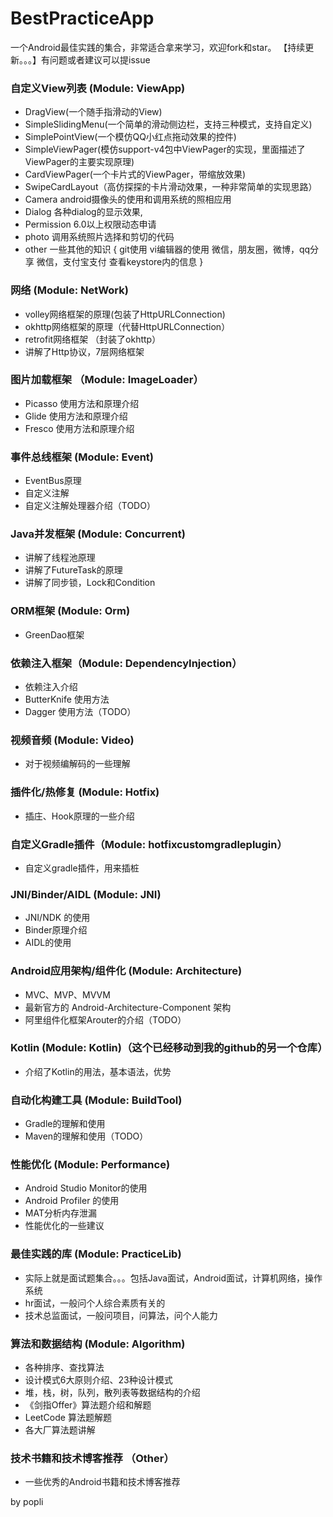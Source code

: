 # BestPracticeApp
一个Android最佳实践的集合，非常适合拿来学习，欢迎fork和star。
【持续更新。。。】有问题或者建议可以提issue

### 自定义View列表 (Module: ViewApp)
* DragView(一个随手指滑动的View)
* SimpleSlidingMenu(一个简单的滑动侧边栏，支持三种模式，支持自定义)
* SimplePointView(一个模仿QQ小红点拖动效果的控件)
* SimpleViewPager(模仿support-v4包中ViewPager的实现，里面描述了ViewPager的主要实现原理)
* CardViewPager(一个卡片式的ViewPager，带缩放效果)
* SwipeCardLayout（高仿探探的卡片滑动效果，一种非常简单的实现思路）
* Camera android摄像头的使用和调用系统的照相应用
* Dialog 各种dialog的显示效果,
* Permission 6.0以上权限动态申请
* photo 调用系统照片选择和剪切的代码
* other 一些其他的知识
{
git使用
vi编辑器的使用
微信，朋友圈，微博，qq分享
微信，支付宝支付
查看keystore内的信息
}

### 网络 (Module: NetWork)
* volley网络框架的原理(包装了HttpURLConnection)
* okhttp网络框架的原理（代替HttpURLConnection）
* retrofit网络框架 （封装了okhttp）
* 讲解了Http协议，7层网络框架

### 图片加载框架 （Module: ImageLoader）
* Picasso 使用方法和原理介绍
* Glide 使用方法和原理介绍
* Fresco 使用方法和原理介绍

### 事件总线框架 (Module: Event)
* EventBus原理
* 自定义注解
* 自定义注解处理器介绍（TODO）

### Java并发框架 (Module: Concurrent)
* 讲解了线程池原理
* 讲解了FutureTask的原理
* 讲解了同步锁，Lock和Condition

### ORM框架  (Module: Orm)
* GreenDao框架

### 依赖注入框架（Module: DependencyInjection）
* 依赖注入介绍
* ButterKnife 使用方法
* Dagger 使用方法（TODO）

### 视频音频 (Module: Video)
* 对于视频编解码的一些理解

### 插件化/热修复 (Module: Hotfix)
* 插庄、Hook原理的一些介绍

### 自定义Gradle插件（Module: hotfixcustomgradleplugin）
* 自定义gradle插件，用来插桩

### JNI/Binder/AIDL (Module: JNI)
* JNI/NDK 的使用
* Binder原理介绍
* AIDL的使用

### Android应用架构/组件化 (Module: Architecture)
* MVC、MVP、MVVM
* 最新官方的 Android-Architecture-Component 架构
* 阿里组件化框架Arouter的介绍（TODO）

### Kotlin (Module: Kotlin)（这个已经移动到我的github的另一个仓库）
* 介绍了Kotlin的用法，基本语法，优势

### 自动化构建工具 (Module: BuildTool)
* Gradle的理解和使用
* Maven的理解和使用（TODO）

### 性能优化 (Module: Performance)
* Android Studio Monitor的使用
* Android Profiler 的使用
* MAT分析内存泄漏
* 性能优化的一些建议


### 最佳实践的库 (Module: PracticeLib)
* 实际上就是面试题集合。。。包括Java面试，Android面试，计算机网络，操作系统
* hr面试，一般问个人综合素质有关的
* 技术总监面试，一般问项目，问算法，问个人能力


### 算法和数据结构 (Module: Algorithm)
* 各种排序、查找算法
* 设计模式6大原则介绍、23种设计模式
* 堆，栈，树，队列，散列表等数据结构的介绍
* 《剑指Offer》算法题介绍和解题
* LeetCode 算法题解题
* 各大厂算法题讲解

### 技术书籍和技术博客推荐 （Other）
* 一些优秀的Android书籍和技术博客推荐

by popli 
